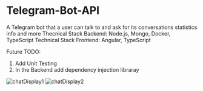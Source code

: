 # Telegram-Bot-API
A Telegram bot that a user can talk to and ask for its conversations statistics info and more
Thecnical Stack Backend: Node.js, Mongo, Docker, TypeScript
Technical Stack Frontend: Angular, TypeScript

Future TODO:
1. Add Unit Testing
2. In the Backend add dependency injection libraray 

![chatDisplay1](https://user-images.githubusercontent.com/32463347/120456613-72034c80-c39e-11eb-96a9-b1a259a8ecc9.png)
![chatDisplay2](https://user-images.githubusercontent.com/32463347/120456632-762f6a00-c39e-11eb-9ec3-53825aa225e8.png)

